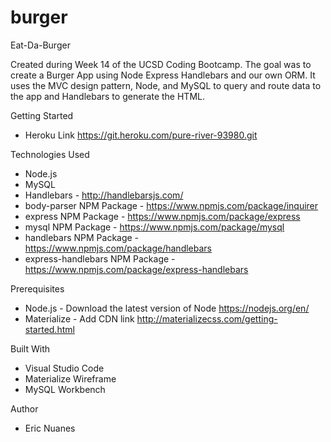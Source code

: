 # burger

Eat-Da-Burger

Created during Week 14 of the UCSD Coding Bootcamp. The goal was to create a Burger App using Node Express Handlebars and our own ORM. It uses the MVC design pattern, Node, and MySQL to query and route data to the app and Handlebars to generate the HTML.

Getting Started
- Heroku Link
https://git.heroku.com/pure-river-93980.git

Technologies Used
- Node.js
- MySQL
- Handlebars - http://handlebarsjs.com/
- body-parser NPM Package - https://www.npmjs.com/package/inquirer
- express NPM Package - https://www.npmjs.com/package/express
- mysql NPM Package - https://www.npmjs.com/package/mysql
- handlebars NPM Package - https://www.npmjs.com/package/handlebars
- express-handlebars NPM Package - https://www.npmjs.com/package/express-handlebars

Prerequisites
- Node.js - Download the latest version of Node https://nodejs.org/en/
- Materialize - Add CDN link http://materializecss.com/getting-started.html

Built With
- Visual Studio Code
- Materialize Wireframe
- MySQL Workbench

Author
- Eric Nuanes